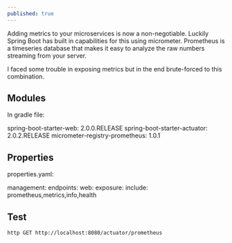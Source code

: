 ```yaml
---
published: true
---
```

Adding metrics to your microservices is now a non-negotiable. Luckily Spring Boot has built in capabilities for this using micrometer. Prometheus is a timeseries database that makes it easy to analyze the raw numbers streaming from your server.

I faced some trouble in exposing metrics but in the end brute-forced to this combination.

## Modules

In gradle file:


  spring-boot-starter-web: 2.0.0.RELEASE
  spring-boot-starter-actuator: 2.0.2.RELEASE
  micrometer-registry-prometheus: 1.0.1

## Properties

properties.yaml:

  management:
      endpoints:
          web:
              exposure:
                  include: prometheus,metrics,info,health

## Test

	http GET http://localhost:8080/actuator/prometheus
